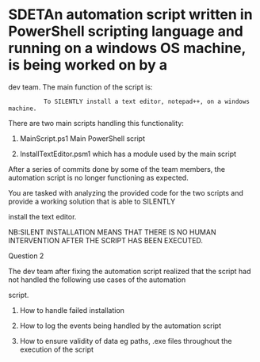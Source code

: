# SDETAn automation script written in PowerShell scripting language and running on a windows OS machine, is being worked on by a

dev team. The main function of the script is:

              To SILENTLY install a text editor, notepad++, on a windows machine.

There are two main scripts handling this functionality:

1. MainScript.ps1 Main PowerShell script

2. InstallTextEditor.psm1 which has a module used by the main script

 

After a series of commits done by some of the team members, the automation script is no longer functioning as expected.

You are tasked with analyzing the provided code for the two scripts and provide a working solution that is able to SILENTLY

install the text editor.

 

NB:SILENT INSTALLATION MEANS THAT THERE IS NO HUMAN INTERVENTION AFTER THE SCRIPT HAS BEEN EXECUTED.

 

Question 2

The dev team after fixing the automation script realized that the script had not handled the following use cases of the automation

script.

1. How to handle failed installation

2. How to log the events being handled by the automation script

3. How to ensure validity of data eg paths, .exe files throughout the execution of the script

 

